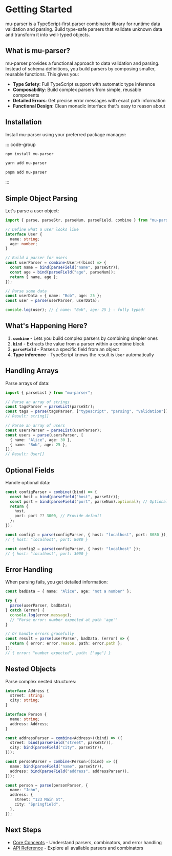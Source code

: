 # Getting Started

mu-parser is a TypeScript-first parser combinator library for runtime data validation and parsing. Build type-safe parsers that validate unknown data and transform it into well-typed objects.

## What is mu-parser?

mu-parser provides a functional approach to data validation and parsing. Instead of schema definitions, you build parsers by composing smaller, reusable functions. This gives you:

- **Type Safety**: Full TypeScript support with automatic type inference
- **Composability**: Build complex parsers from simple, reusable components
- **Detailed Errors**: Get precise error messages with exact path information
- **Functional Design**: Clean monadic interface that's easy to reason about

## Installation

Install mu-parser using your preferred package manager:

::: code-group

```bash [npm]
npm install mu-parser
```

```bash [yarn]
yarn add mu-parser
```

```bash [pnpm]
pnpm add mu-parser
```

:::

## Simple Object Parsing

Let's parse a user object:

```typescript
import { parse, parseStr, parseNum, parseField, combine } from "mu-parser";

// Define what a user looks like
interface User {
  name: string;
  age: number;
}

// Build a parser for users
const userParser = combine<User>((bind) => {
  const name = bind(parseField("name", parseStr));
  const age = bind(parseField("age", parseNum));
  return { name, age };
});

// Parse some data
const userData = { name: "Bob", age: 25 };
const user = parse(userParser, userData);

console.log(user); // { name: "Bob", age: 25 } - fully typed!
```

## What's Happening Here?

1. **`combine`** - Lets you build complex parsers by combining simpler ones
2. **`bind`** - Extracts the value from a parser within a combine block
3. **`parseField`** - Parses a specific field from an object
4. **Type inference** - TypeScript knows the result is `User` automatically

## Handling Arrays

Parse arrays of data:

```typescript
import { parseList } from "mu-parser";

// Parse an array of strings
const tagsParser = parseList(parseStr);
const tags = parse(tagsParser, ["typescript", "parsing", "validation"]);
// Result: string[]

// Parse an array of users
const usersParser = parseList(userParser);
const users = parse(usersParser, [
  { name: "Alice", age: 30 },
  { name: "Bob", age: 25 },
]);
// Result: User[]
```

## Optional Fields

Handle optional data:

```typescript
const configParser = combine((bind) => {
  const host = bind(parseField("host", parseStr));
  const port = bind(parseField("port", parseNum).optional); // Optional!
  return {
    host,
    port: port ?? 3000, // Provide default
  };
});

const config1 = parse(configParser, { host: "localhost", port: 8080 });
// { host: "localhost", port: 8080 }

const config2 = parse(configParser, { host: "localhost" });
// { host: "localhost", port: 3000 }
```

## Error Handling

When parsing fails, you get detailed information:

```typescript
const badData = { name: "Alice", age: "not a number" };

try {
  parse(userParser, badData);
} catch (error) {
  console.log(error.message);
  // "Parse error: number expected at path 'age'"
}

// Or handle errors gracefully
const result = parse(userParser, badData, (error) => {
  return { error: error.reason, path: error.path };
});
// { error: "number expected", path: ["age"] }
```

## Nested Objects

Parse complex nested structures:

```typescript
interface Address {
  street: string;
  city: string;
}

interface Person {
  name: string;
  address: Address;
}

const addressParser = combine<Address>((bind) => ({
  street: bind(parseField("street", parseStr)),
  city: bind(parseField("city", parseStr)),
}));

const personParser = combine<Person>((bind) => ({
  name: bind(parseField("name", parseStr)),
  address: bind(parseField("address", addressParser)),
}));

const person = parse(personParser, {
  name: "John",
  address: {
    street: "123 Main St",
    city: "Springfield",
  },
});
```

## Next Steps

- [Core Concepts](./core-concepts) - Understand parsers, combinators, and error handling
- [API Reference](/api/) - Explore all available parsers and combinators
